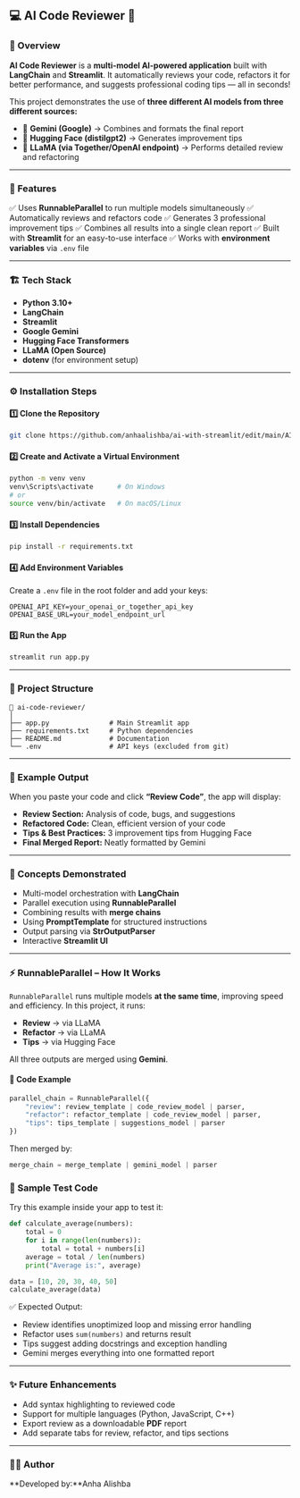 ## 💻 AI Code Reviewer 🧠

### 🧠 Overview

**AI Code Reviewer** is a **multi-model AI-powered application** built with **LangChain** and **Streamlit**.
It automatically reviews your code, refactors it for better performance, and suggests professional coding tips — all in seconds!

This project demonstrates the use of **three different AI models from three different sources:**

* 🧩 **Gemini (Google)** → Combines and formats the final report
* 🤗 **Hugging Face (distilgpt2)** → Generates improvement tips
* 🦙 **LLaMA (via Together/OpenAI endpoint)** → Performs detailed review and refactoring

---

### 🚀 Features

✅ Uses **RunnableParallel** to run multiple models simultaneously
✅ Automatically reviews and refactors code
✅ Generates 3 professional improvement tips
✅ Combines all results into a single clean report
✅ Built with **Streamlit** for an easy-to-use interface
✅ Works with **environment variables** via `.env` file

---

### 🏗️ Tech Stack

* **Python 3.10+**
* **LangChain**
* **Streamlit**
* **Google Gemini**
* **Hugging Face Transformers**
* **LLaMA (Open Source)**
* **dotenv** (for environment setup)

---

### ⚙️ Installation Steps

#### 1️⃣ Clone the Repository

```bash
git clone https://github.com/anhaalishba/ai-with-streamlit/edit/main/AI_code_reviewer(ParallelChain)
```

#### 2️⃣ Create and Activate a Virtual Environment

```bash
python -m venv venv
venv\Scripts\activate      # On Windows
# or
source venv/bin/activate   # On macOS/Linux
```

#### 3️⃣ Install Dependencies

```bash
pip install -r requirements.txt
```

#### 4️⃣ Add Environment Variables

Create a `.env` file in the root folder and add your keys:

```
OPENAI_API_KEY=your_openai_or_together_api_key
OPENAI_BASE_URL=your_model_endpoint_url
```

#### 5️⃣ Run the App

```bash
streamlit run app.py
```

---

### 📁 Project Structure

```
📂 ai-code-reviewer/
│
├── app.py               # Main Streamlit app
├── requirements.txt     # Python dependencies
├── README.md            # Documentation
└── .env                 # API keys (excluded from git)
```

---

### 📄 Example Output

When you paste your code and click **“Review Code”**, the app will display:

* **Review Section:** Analysis of code, bugs, and suggestions
* **Refactored Code:** Clean, efficient version of your code
* **Tips & Best Practices:** 3 improvement tips from Hugging Face
* **Final Merged Report:** Neatly formatted by Gemini

---

### 🧠 Concepts Demonstrated

* Multi-model orchestration with **LangChain**
* Parallel execution using **RunnableParallel**
* Combining results with **merge chains**
* Using **PromptTemplate** for structured instructions
* Output parsing via **StrOutputParser**
* Interactive **Streamlit UI**

---

### ⚡ RunnableParallel – How It Works

`RunnableParallel` runs multiple models **at the same time**, improving speed and efficiency.
In this project, it runs:

* **Review** → via LLaMA
* **Refactor** → via LLaMA
* **Tips** → via Hugging Face

All three outputs are merged using **Gemini**.

#### 🔧 Code Example

```python
parallel_chain = RunnableParallel({
    "review": review_template | code_review_model | parser,
    "refactor": refactor_template | code_review_model | parser,
    "tips": tips_template | suggestions_model | parser
})
```

Then merged by:

```python
merge_chain = merge_template | gemini_model | parser
```

### 🧪 Sample Test Code

Try this example inside your app to test it:

```python
def calculate_average(numbers):
    total = 0
    for i in range(len(numbers)):
        total = total + numbers[i]
    average = total / len(numbers)
    print("Average is:", average)

data = [10, 20, 30, 40, 50]
calculate_average(data)
```

✅ Expected Output:

* Review identifies unoptimized loop and missing error handling
* Refactor uses `sum(numbers)` and returns result
* Tips suggest adding docstrings and exception handling
* Gemini merges everything into one formatted report

---

### ✨ Future Enhancements

* Add syntax highlighting to reviewed code
* Support for multiple languages (Python, JavaScript, C++)
* Export review as a downloadable **PDF** report
* Add separate tabs for review, refactor, and tips sections

---

### 👩‍💻 Author

**Developed by:**Anha Alishba
